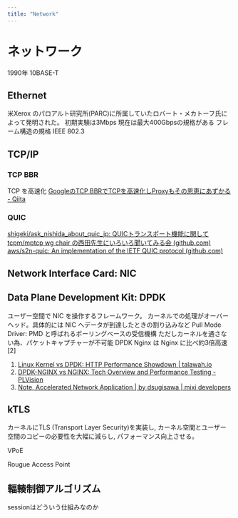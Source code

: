 ```yaml
---
title: "Network"
---
```


# ネットワーク

1990年 10BASE-T

## Ethernet
米Xerox のパロアルト研究所(PARC)に所属していたロバート・メカトーフ氏によって発明された。
初期実験は3Mbps 現在は最大400Gbpsの規格がある
フレーム構造の規格 IEEE 802.3

## TCP/IP
### TCP BBR
TCP を高速化
[GoogleのTCP BBRでTCPを高速化しProxyもその恩恵にあずかる - Qiita](https://qiita.com/fallout/items/92b2099ab5e16cfeb1f9)

### QUIC
[shigeki/ask_nishida_about_quic_jp: QUICトランスポート機能に関して tcpm/mptcp wg chair の西田先生にいろいろ聞いてみる会 (github.com)](https://github.com/shigeki/ask_nishida_about_quic_jp)
[aws/s2n-quic: An implementation of the IETF QUIC protocol (github.com)](https://github.com/aws/s2n-quic)

## Network Interface Card: NIC

## Data Plane Development Kit: DPDK
ユーザー空間で NIC を操作するフレームワーク。
カーネルでの処理がオーバーヘッド。具体的には NIC へデータが到達したときの割り込みなど
Pull Mode Driver: PMD と呼ばれるポーリングベースの受信機構
ただしカーネルを通さない為、パケットキャプチャーが不可能
DPDK Nginx は Nginx に比べ約3倍高速[2]

1. [Linux Kernel vs DPDK: HTTP Performance Showdown | talawah.io](https://talawah.io/blog/linux-kernel-vs-dpdk-http-performance-showdown/)
2. [DPDK-NGINX vs NGINX: Tech Overview and Performance Testing - PLVision](https://plvision.eu/rd-lab/blog/sdn/dpdk-nginx-vs-nginx-tech-overview-and-performance-testing)
3. [Note, Accelerated Network Application | by dsugisawa | mixi developers](https://mixi-developers.mixi.co.jp/note-accelerated-network-application-2187939f05dd)

## kTLS
カーネルにTLS (Transport Layer Security)を実装し, カーネル空間とユーザー空間のコピーの必要性を大幅に減らし, パフォーマンス向上させる。

VPoE

Rougue Access Point

## 輻輳制御アルゴリズム

sessionはどういう仕組みなのか
